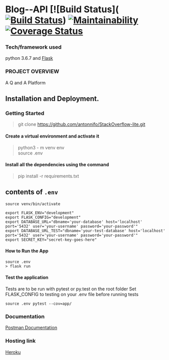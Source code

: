 # Blog--API [![Build Status](  [![Build Status](https://travis-ci.org/chrisribia/FlaskBlog.svg?branch=master)](https://travis-ci.org/chrisribia/FlaskBlog)) [![Maintainability](https://api.codeclimate.com/v1/badges/5c190be007229b41d114/maintainability)](https://codeclimate.com/github/antonnifo/StackOverflow-lite/maintainability) [![Coverage Status](https://coveralls.io/repos/github/antonnifo/StackOverflow-lite/badge.svg?branch=develop)](https://coveralls.io/github/antonnifo/StackOverflow-lite?branch=develop)

### Tech/framework used  
python 3.6.7 and [Flask](http://flask.pocoo.org/docs/dev/)   
### PROJECT OVERVIEW  
A Q and A Platform  
## Installation and Deployment. 
### Getting Started 
> git clone https://github.com/antonnifo/StackOverflow-lite.git 
#### Create a virtual environment and activate it 
> python3 - m venv env  
> source .env  
#### Install all the dependencies using the command
> pip install -r requirements.txt
## contents of `.env`   
```  
source venv/bin/activate  

export FLASK_ENV="development"   
export FLASK_CONFIG="development"  
export DATABASE_URL="dbname='your-database' host='localhost' port='5432' user='your-username' password='your-password'"   
export DATABASE_URL_TEST="dbname='your-test-database' host='localhost' port='5432' user='your-username' password='your-password'"   
export SECRET_KEY="secret-key-goes-here"
``` 
#### How to Run the App
 ```   
source .env
> flask run   
```

#### Test the application  
Tests are to be run with pytest or py.test on the root folder
Set FLASK_CONFIG to testing on your .env file before running tests   

`source .env
pytest --cov=app/` 
 ### Documentation  
 [Postman Documentation](https://web.postman.co/collections/5023026-a96230fc-692f-48da-91f1-e0d44d764d2c?workspace=4d54ae63-9d4b-4731-82b0-90598d247bfc#1d56fb24-901e-4d08-857a-d00d47f50894 "My postman docs link") 
 ### Hosting link
 [Heroku](https://wakali-stack.herokuapp.com/)
